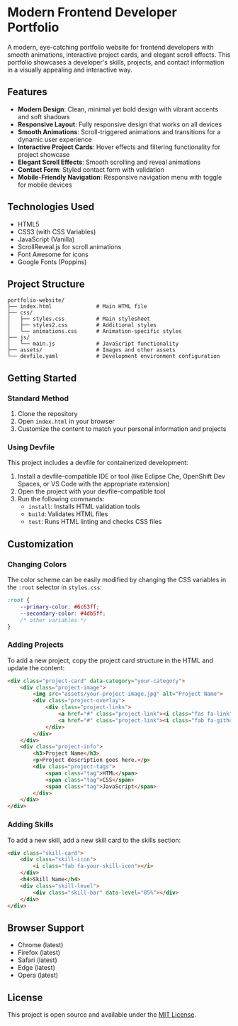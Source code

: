 # Modern Frontend Developer Portfolio

A modern, eye-catching portfolio website for frontend developers with smooth animations, interactive project cards, and elegant scroll effects. This portfolio showcases a developer's skills, projects, and contact information in a visually appealing and interactive way.

## Features

- **Modern Design**: Clean, minimal yet bold design with vibrant accents and soft shadows
- **Responsive Layout**: Fully responsive design that works on all devices
- **Smooth Animations**: Scroll-triggered animations and transitions for a dynamic user experience
- **Interactive Project Cards**: Hover effects and filtering functionality for project showcase
- **Elegant Scroll Effects**: Smooth scrolling and reveal animations
- **Contact Form**: Styled contact form with validation
- **Mobile-Friendly Navigation**: Responsive navigation menu with toggle for mobile devices

## Technologies Used

- HTML5
- CSS3 (with CSS Variables)
- JavaScript (Vanilla)
- ScrollReveal.js for scroll animations
- Font Awesome for icons
- Google Fonts (Poppins)

## Project Structure

```
portfolio-website/
├── index.html              # Main HTML file
├── css/
│   ├── styles.css          # Main stylesheet
│   ├── styles2.css         # Additional styles
│   └── animations.css      # Animation-specific styles
├── js/
│   └── main.js             # JavaScript functionality
├── assets/                 # Images and other assets
└── devfile.yaml            # Development environment configuration
```

## Getting Started

### Standard Method
1. Clone the repository
2. Open `index.html` in your browser
3. Customize the content to match your personal information and projects

### Using Devfile
This project includes a devfile for containerized development:

1. Install a devfile-compatible IDE or tool (like Eclipse Che, OpenShift Dev Spaces, or VS Code with the appropriate extension)
2. Open the project with your devfile-compatible tool
3. Run the following commands:
   - `install`: Installs HTML validation tools
   - `build`: Validates HTML files
   - `test`: Runs HTML linting and checks CSS files

## Customization

### Changing Colors

The color scheme can be easily modified by changing the CSS variables in the `:root` selector in `styles.css`:

```css
:root {
    --primary-color: #6c63ff;
    --secondary-color: #4db5ff;
    /* other variables */
}
```

### Adding Projects

To add a new project, copy the project card structure in the HTML and update the content:

```html
<div class="project-card" data-category="your-category">
    <div class="project-image">
        <img src="assets/your-project-image.jpg" alt="Project Name">
        <div class="project-overlay">
            <div class="project-links">
                <a href="#" class="project-link"><i class="fas fa-link"></i></a>
                <a href="#" class="project-link"><i class="fab fa-github"></i></a>
            </div>
        </div>
    </div>
    <div class="project-info">
        <h3>Project Name</h3>
        <p>Project description goes here.</p>
        <div class="project-tags">
            <span class="tag">HTML</span>
            <span class="tag">CSS</span>
            <span class="tag">JavaScript</span>
        </div>
    </div>
</div>
```

### Adding Skills

To add a new skill, add a new skill card to the skills section:

```html
<div class="skill-card">
    <div class="skill-icon">
        <i class="fab fa-your-skill-icon"></i>
    </div>
    <h4>Skill Name</h4>
    <div class="skill-level">
        <div class="skill-bar" data-level="85%"></div>
    </div>
</div>
```

## Browser Support

- Chrome (latest)
- Firefox (latest)
- Safari (latest)
- Edge (latest)
- Opera (latest)

## License

This project is open source and available under the [MIT License](LICENSE).




